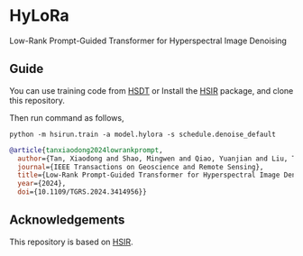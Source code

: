 # HyLoRa
Low-Rank Prompt-Guided Transformer for Hyperspectral Image Denoising

## Guide
You can use training code from [HSDT](https://github.com/Zeqiang-Lai/HSDT)  or 
Install the [HSIR](https://github.com/bit-isp/HSIR) package, and clone this repository. 

Then run command as follows,
```
python -m hsirun.train -a model.hylora -s schedule.denoise_default
```

```bibtex
@article{tanxiaodong2024lowrankprompt,
  author={Tan, Xiaodong and Shao, Mingwen and Qiao, Yuanjian and Liu, Tiyao and Cao, Xiangyong},
  journal={IEEE Transactions on Geoscience and Remote Sensing}, 
  title={Low-Rank Prompt-Guided Transformer for Hyperspectral Image Denoising}, 
  year={2024},
  doi={10.1109/TGRS.2024.3414956}}
```
## Acknowledgements
This repository is based on [HSIR](https://github.com/bit-isp/HSIR).
